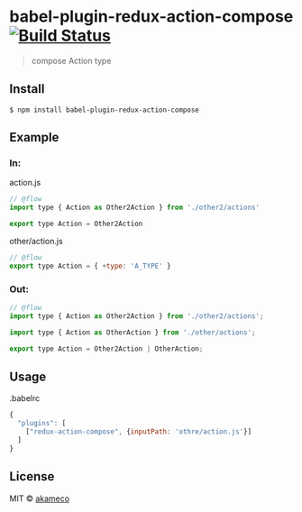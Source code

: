 # babel-plugin-redux-action-compose [![Build Status](https://travis-ci.org/akameco/babel-plugin-redux-action-compose.svg?branch=master)](https://travis-ci.org/akameco/babel-plugin-redux-action-compose)

> compose Action type


## Install

```
$ npm install babel-plugin-redux-action-compose
```

## Example

### In:

action.js

```js
// @flow
import type { Action as Other2Action } from './other2/actions'

export type Action = Other2Action
```

other/action.js

```js
// @flow
export type Action = { +type: 'A_TYPE' }
```

### Out:

```js
// @flow
import type { Action as Other2Action } from './other2/actions';

import type { Action as OtherAction } from './other/actions';

export type Action = Other2Action | OtherAction;
```

## Usage

.babelrc

```js
{
  "plugins": [
    ["redux-action-compose", {inputPath: 'othre/action.js'}]
  ]
}
```

## License

MIT © [akameco](https://akameco.github.io)
